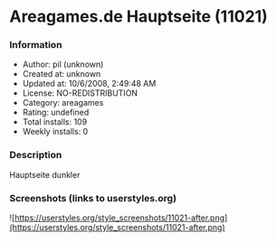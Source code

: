 # Areagames.de Hauptseite (11021)

### Information
- Author: pil (unknown)
- Created at: unknown
- Updated at: 10/6/2008, 2:49:48 AM
- License: NO-REDISTRIBUTION
- Category: areagames
- Rating: undefined
- Total installs: 109
- Weekly installs: 0


### Description
Hauptseite dunkler


### Screenshots (links to userstyles.org)
![https://userstyles.org/style_screenshots/11021-after.png](https://userstyles.org/style_screenshots/11021-after.png)


